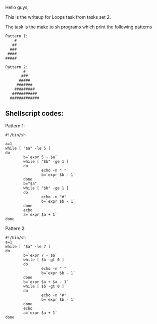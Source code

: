Hello guys,

This is the writeup for Loops task from tasks set 2.

The task is the make to sh programs which print the following patterns

```
Pattern 1: 
    #
   ##
  ###
 ####
#####

Pattern 2:
        #
       ###
      #####
     #######
    #########
   ###########
  #############
```
  
Shellscript codes:
------------------
Pattern 1:
```
#!/bin/sh

a=1
while [ "$a" -le 5 ]
do 
        b=`expr 5 - $a`
        while [ "$b" -ge 1 ]
        do 
                echo -n " "
                b=`expr $b - 1`
        done
        b="$a"
        while [ "$b" -ge 1 ]
        do
                echo -n "#"
                b=`expr $b - 1`
        done
        echo
        a=`expr $a + 1`
done
```

Pattern 2:
```
#!/bin/sh
a=1
while [ "$a" -le 7 ]
do
        b=`expr 7 - $a`
        while [ $b -gt 0 ]
        do
                echo -n " "
                b=`expr $b - 1`
        done
        b=`expr $a + $a - 1`
        while [ $b -gt 0 ]
        do
                echo -n "#"
                b=`expr $b - 1`
        done
        echo
        a=`expr $a + 1`
done
```
